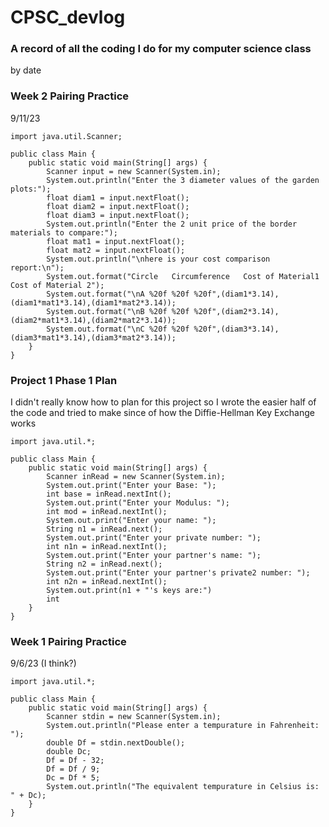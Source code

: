 # CPSC_devlog
### A record of all the coding I do for my computer science class
by date

### Week 2 Pairing Practice
9/11/23
```
import java.util.Scanner;

public class Main {
    public static void main(String[] args) {
        Scanner input = new Scanner(System.in);
        System.out.println("Enter the 3 diameter values of the garden plots:");
        float diam1 = input.nextFloat();
        float diam2 = input.nextFloat();
        float diam3 = input.nextFloat();
        System.out.println("Enter the 2 unit price of the border materials to compare:");
        float mat1 = input.nextFloat();
        float mat2 = input.nextFloat();
        System.out.println("\nhere is your cost comparison report:\n");
        System.out.format("Circle   Circumference   Cost of Material1  Cost of Material 2");
        System.out.format("\nA %20f %20f %20f",(diam1*3.14),(diam1*mat1*3.14),(diam1*mat2*3.14));
        System.out.format("\nB %20f %20f %20f",(diam2*3.14),(diam2*mat1*3.14),(diam2*mat2*3.14));
        System.out.format("\nC %20f %20f %20f",(diam3*3.14),(diam3*mat1*3.14),(diam3*mat2*3.14));
    }
}
```

### Project 1 Phase 1 Plan
I didn't really know how to plan for this project so I wrote the easier half of the code and tried to make since of how the Diffie-Hellman Key Exchange works 
```
import java.util.*;

public class Main {
    public static void main(String[] args) {
        Scanner inRead = new Scanner(System.in);
        System.out.print("Enter your Base: ");
        int base = inRead.nextInt();
        System.out.print("Enter your Modulus: ");
        int mod = inRead.nextInt();
        System.out.print("Enter your name: ");
        String n1 = inRead.next();
        System.out.print("Enter your private number: ");
        int n1n = inRead.nextInt();
        System.out.print("Enter your partner's name: ");
        String n2 = inRead.next();
        System.out.print("Enter your partner's private2 number: ");
        int n2n = inRead.nextInt();
        System.out.print(n1 + "'s keys are:")
        int
    }
}
```

### Week 1 Pairing Practice
9/6/23 (I think?)
```
import java.util.*;

public class Main {
	public static void main(String[] args) {
        Scanner stdin = new Scanner(System.in);
        System.out.println("Please enter a tempurature in Fahrenheit: ");
        double Df = stdin.nextDouble();
        double Dc;
        Df = Df - 32;
        Df = Df / 9;
        Dc = Df * 5;
        System.out.println("The equivalent tempurature in Celsius is: " + Dc);
    }
}
```
